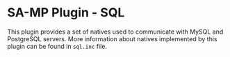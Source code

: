SA-MP Plugin - SQL
==================

This plugin provides a set of natives used to communicate with MySQL and PostgreSQL servers. More information about natives implemented by this plugin can be found in `sql.inc` file.